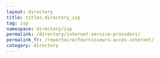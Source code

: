 ```yaml
---
layout: directory
title: titles.directory_isp
tag: isp
namespace: directory/isp
permalink: /directory/internet-service-providers/
permalink_fr: /repertoire/fournisseurs-accès-internet/
category: directory
---
```



